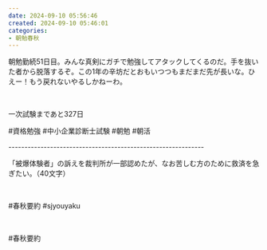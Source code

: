 ```yaml
---
date: 2024-09-10 05:56:46
created: 2024-09-10 05:46:01
categories:
- 朝勉春秋
---
```


朝勉勤続51日目。みんな真剣にガチで勉強してアタックしてくるのだ。手を抜いた者から脱落するぞ。この1年の辛坊だとおもいつつもまだまだ先が長いな。ひえー！もう戻れないやるしかねーわ。

<br>

一次試験まであと327日

#資格勉強 #中小企業診断士試験 #朝勉 #朝活

\-------------------------------------------------------------

「被爆体験者」の訴えを裁判所が一部認めたが、なお苦しむ方のために救済を急ぎたい。（40文字）

<br>

#春秋要約 #sjyouyaku

<br>

#春秋要約